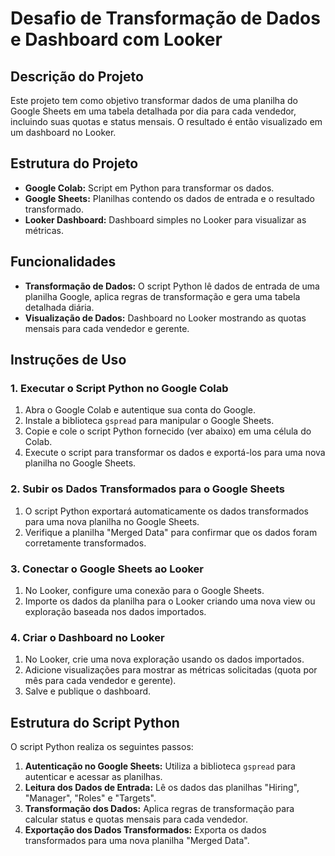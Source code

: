 # Desafio de Transformação de Dados e Dashboard com Looker

## Descrição do Projeto

Este projeto tem como objetivo transformar dados de uma planilha do Google Sheets em uma tabela detalhada por dia para cada vendedor, incluindo suas quotas e status mensais. O resultado é então visualizado em um dashboard no Looker.

## Estrutura do Projeto

- **Google Colab:** Script em Python para transformar os dados.
- **Google Sheets:** Planilhas contendo os dados de entrada e o resultado transformado.
- **Looker Dashboard:** Dashboard simples no Looker para visualizar as métricas.

## Funcionalidades

- **Transformação de Dados:** O script Python lê dados de entrada de uma planilha Google, aplica regras de transformação e gera uma tabela detalhada diária.
- **Visualização de Dados:** Dashboard no Looker mostrando as quotas mensais para cada vendedor e gerente.

## Instruções de Uso

### 1. Executar o Script Python no Google Colab

1. Abra o Google Colab e autentique sua conta do Google.
2. Instale a biblioteca `gspread` para manipular o Google Sheets.
3. Copie e cole o script Python fornecido (ver abaixo) em uma célula do Colab.
4. Execute o script para transformar os dados e exportá-los para uma nova planilha no Google Sheets.

### 2. Subir os Dados Transformados para o Google Sheets

1. O script Python exportará automaticamente os dados transformados para uma nova planilha no Google Sheets.
2. Verifique a planilha "Merged Data" para confirmar que os dados foram corretamente transformados.

### 3. Conectar o Google Sheets ao Looker

1. No Looker, configure uma conexão para o Google Sheets.
2. Importe os dados da planilha para o Looker criando uma nova view ou exploração baseada nos dados importados.

### 4. Criar o Dashboard no Looker

1. No Looker, crie uma nova exploração usando os dados importados.
2. Adicione visualizações para mostrar as métricas solicitadas (quota por mês para cada vendedor e gerente).
3. Salve e publique o dashboard.

## Estrutura do Script Python

O script Python realiza os seguintes passos:

1. **Autenticação no Google Sheets:** Utiliza a biblioteca `gspread` para autenticar e acessar as planilhas.
2. **Leitura dos Dados de Entrada:** Lê os dados das planilhas "Hiring", "Manager", "Roles" e "Targets".
3. **Transformação dos Dados:** Aplica regras de transformação para calcular status e quotas mensais para cada vendedor.
4. **Exportação dos Dados Transformados:** Exporta os dados transformados para uma nova planilha "Merged Data".




